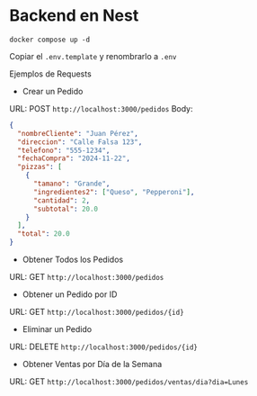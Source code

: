 
# Backend en Nest

```docker
docker compose up -d
```

Copiar el ```.env.template``` y renombrarlo a ```.env```

Ejemplos de Requests

- Crear un Pedido

URL: POST ```http://localhost:3000/pedidos```
Body:

```json
{
  "nombreCliente": "Juan Pérez",
  "direccion": "Calle Falsa 123",
  "telefono": "555-1234",
  "fechaCompra": "2024-11-22",
  "pizzas": [
    {
      "tamano": "Grande",
      "ingredientes2": ["Queso", "Pepperoni"],
      "cantidad": 2,
      "subtotal": 20.0
    }
  ],
  "total": 20.0
}
```

- Obtener Todos los Pedidos

URL: GET ```http://localhost:3000/pedidos```

- Obtener un Pedido por ID

URL: GET ```http://localhost:3000/pedidos/{id}```

- Eliminar un Pedido

URL: DELETE ```http://localhost:3000/pedidos/{id}```

- Obtener Ventas por Día de la Semana

URL: GET ```http://localhost:3000/pedidos/ventas/dia?dia=Lunes```
